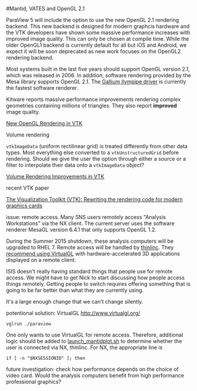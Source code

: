 #Mantid, VATES and OpenGL 2.1

ParaView 5 will include the option to use the new OpenGL 2.1 rendering backend. This new backend is designed for modern graphcis hardware and the VTK developers have shown some massive performance increases with improved image quality. This can only be chosen at compile time. While the older OpenGL1 backend is currently default for all but iOS and Android, we expect it will be soon deprecated as new work focuses on the OpenGL2 rendering backend. 

Most systems built in the last five years should support OpenGL version 2.1, which was released in 2006. In addition, software rendering provided by the Mesa library supports OpenGL 2.1. The [Gallium llvmpipe driver](http://www.mesa3d.org/llvmpipe.html) is currently the fastest software renderer.

Kitware reports massive performance improvements rendering complex geometries containing millions of triangles. They also report **improved** image quality. 

[New OpenGL Rendering in VTK](http://www.kitware.com/source/home/post/144)

Volume rendering 

`vtkImageData` (uniform rectilinear grid) is treated differently from other data types. Most everything else converted to a `vtkUnstructuredGrid` before rendering. Should we give the user the option through either a source or a filter to interpolate their data onto a `vtkImageData` object?

[Volume Rendering Improvements in VTK](http://www.kitware.com/source/home/post/154)

recent VTK paper

[The Visualization Toolkit (VTK): Rewriting the rendering code for modern graphics cards](http://www.sciencedirect.com/science/article/pii/S2352711015000035)

issue: remote access. Many SNS users remotely access "Analysis Workstations" via the NX client. The current server uses
the software renderer MesaGL version 6.4.1 that only supports OpenGL 1.2.

During the Summer 2015 shutdown, these analysis computers will be upgraded to RHEL 7. Remote access will be handled by [thinlinc](https://www.cendio.com/thinlinc/what-is-thinlinc). They [recommend using VirtualGL](https://www.cendio.com/resources/docs/tag/virtualgl.html) with hardware-accelerated 3D applications displayed on a remote client.

ISIS doesn't really having standard things that people use for remote access. 
We might have to get Nick to start discussing how people access things remotely. 
Getting people to switch requires offering something that is going to be far 
better than what they are currently using. 

It's a large enough change that we can't change silently.

potentional solution: VirtualGL http://www.virtualgl.org/

`vglrun ./paraview`

One only wants to use VirtualGL for remote access. Therefore, additional logic should be added to [launch_mantidplot.sh](https://github.com/mantidproject/mantid/blob/master/Code/Mantid/Build/CMake/Packaging/launch_mantidplot.sh.in) to determine whether the user is connected via NX, thinlinc. For NX, the appropriate line is 
```
if [ -n "$NXSESSIONID" ]; then
```


future investigation: check how performance depends on the choice of video card. Would the analysis computers benefit from high performance professional graphics?
